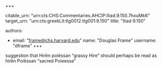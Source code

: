 +++


citable_urn: "urn:cts:CHS:Commentaries.AHCIP:Iliad.9.150.7hxuMk6"
target_urn: "urn:cts:greekLit:tlg0012.tlg001:9.150"
title: "Iliad 9.150"

authors:
- email: "frame@chs.harvard.edu"
  name: "Douglas Frame"
  username: "dframe"
+++

<p>suggestion that Hirēn poiēssan “grassy Hire” should perhaps be read as hirēn Poiēssan “sacred Poieessa”</p>